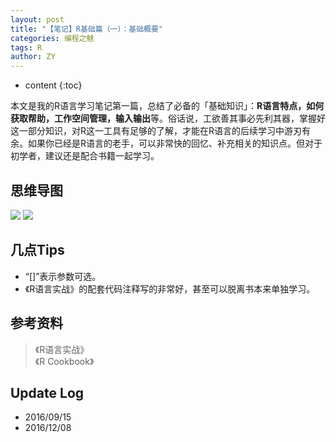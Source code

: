 ```yaml
---
layout: post
title: "【笔记】R基础篇（一）：基础概要"
categories: 编程之魅
tags: R
author: ZY
---
```


* content
{:toc}

本文是我的R语言学习笔记第一篇，总结了必备的「基础知识」：**R语言特点，如何获取帮助，工作空间管理，输入输出**等。俗话说，工欲善其事必先利其器，掌握好这一部分知识，对R这一工具有足够的了解，才能在R语言的后续学习中游刃有余。如果你已经是R语言的老手，可以非常快的回忆、补充相关的知识点。但对于初学者，建议还是配合书籍一起学习。




## 思维导图
![](https://raw.githubusercontent.com/woaielf/woaielf.github.io/master/_posts/Pic/1609/160915-1.png)
![](https://raw.githubusercontent.com/woaielf/woaielf.github.io/master/_posts/Pic/1609/160915-2.png)

## 几点Tips

- “[]”表示参数可选。
- 《R语言实战》的配套代码注释写的非常好，甚至可以脱离书本来单独学习。


## 参考资料
> 《R语言实战》<br>《R Cookbook》

## Update Log
- 2016/09/15
- 2016/12/08